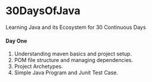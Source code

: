 # 30DaysOfJava
Learning Java and its Ecosystem for 30 Continuous Days

#### Day One
1. Understanding maven basics and project setup.
2. POM file structure and managing dependencies.
3. Project Archetypes.
4. Simple Java Program and Junit Test Case.
